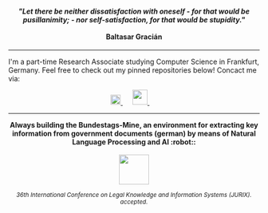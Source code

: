 <div>
  <h4 align="center"><i>"Let there be neither dissatisfaction with oneself - for that would be pusillanimity; - nor self-satisfaction, for that would be stupidity."</i><br/><br/>Baltasar Gracián</h4>
  <hr/>
</div>

I'm a part-time Research Associate studying Computer Science in Frankfurt, Germany. Feel free to check out my pinned repositories below! Concact me via:

<div align="center">
  <a href="mailto:k.boenisch@outlook.com">
    <img width="20" src="https://github.com/TheItCrOw/TheItCrOw/assets/49918134/a087a0fa-0f9f-479f-99e2-ba10568e5577"/>
  </a>
  <label>&nbsp;&nbsp;&nbsp;&nbsp;</label>
  <a href="https://www.kaggle.com/kevinbnisch" target="_blank">
    <img width="30" src="https://github.com/TheItCrOw/TheItCrOw/assets/49918134/9f6528a7-336c-4229-bd58-a0ee03103274"/>
  </a>
  <label>&nbsp;&nbsp;&nbsp;&nbsp;</label>
</div>
<hr/>
<div align="center">
<b>Always building the Bundestags-Mine, an environment for extracting key information from government documents (german) by means of Natural Language Processing and AI :robot::</b>
</div>
<br/>
<div align="center">
  <a href="https://bundestag-mine.de/" target="_blank" background="red">
    <img width="60" src="https://github.com/TheItCrOw/TheItCrOw/assets/49918134/2cc3da6e-a2ea-476d-90dd-aba184e1c7ff"/>
  </a>
  <p>
    <sub><i>36th International Conference on Legal Knowledge and Information Systems (JURIX). accepted.</i></sub>
  </p>
</div>
